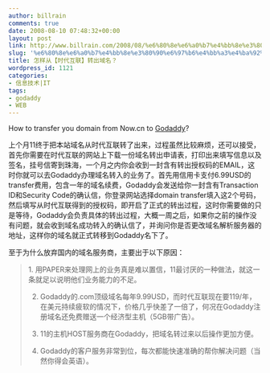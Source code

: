 ```yaml
---
author: billrain
comments: true
date: 2008-08-10 07:48:32+00:00
layout: post
link: http://www.billrain.com/2008/08/%e6%80%8e%e6%a0%b7%e4%bb%8e%e3%80%90%e6%97%b6%e4%bb%a3%e4%ba%92%e8%81%94%e3%80%91%e8%bd%ac%e5%87%ba%e5%9f%9f%e5%90%8d%ef%bc%9f/
slug: '%e6%80%8e%e6%a0%b7%e4%bb%8e%e3%80%90%e6%97%b6%e4%bb%a3%e4%ba%92%e8%81%94%e3%80%91%e8%bd%ac%e5%87%ba%e5%9f%9f%e5%90%8d%ef%bc%9f'
title: 怎样从【时代互联】转出域名？
wordpress_id: 1121
categories:
- 信息技术|IT
tags:
- godaddy
- WEB
---
```


How to transfer you domain from Now.cn to [Godaddy](http://www.godaddy.com)?

上个月11终于把本站域名从时代互联转了出来，过程虽然比较麻烦，还可以接受，首先你需要在时代互联的网站上下载一份域名转出申请表，打印出来填写信息以及签名，挂号信寄到珠海，一个月之内你会收到一封含有转出授权码的EMAIL，这时你就可以去Godaddy办理域名转入的业务了。首先用信用卡支付6.99USD的transfer费用，包含一年的域名续费，Godaddy会发送给你一封含有Transaction ID和Security Code的确认信，你登录网站选择domain transfer填入这2个号码，然后填写从时代互联得到的授权码，即开启了正式的转出过程，这时你需要做的只是等待，Godaddy会负责具体的转出过程，大概一周之后，如果你之前的操作没有问题，就会收到域名成功转入的确认信了，并询问你是否更改域名解析服务器的地址，这样你的域名就正式转移到Godaddy名下了。

至于为什么放弃国内的域名服务商，主要出于以下原因：


<blockquote>1. 用PAPER来处理网上的业务真是难以置信，11最讨厌的一种做法，就这一条就足以说明他们业务能力的不足。

2. Godaddy的.com顶级域名每年9.99USD，而时代互联现在要119/年，在美元持续疲软的情况下，价格几乎快差了一倍了，何况在Godaddy注册域名还免费赠送一个经济型主机（5GB带广告）。

3. 11的主机HOST服务商在Godaddy，把域名转过来以后操作更加方便。

4. Godaddy的客户服务非常到位，每次都能快速准确的帮你解决问题（当然你得会英语）。</blockquote>
